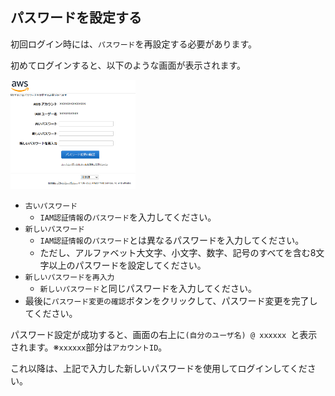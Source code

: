 ## パスワードを設定する

初回ログイン時には、`パスワード`を再設定する必要があります。

初めてログインすると、以下のような画面が表示されます。

<img width="200" src="img/aws-password-change.png"/>

* `古いパスワード`
    * `IAM認証情報`の`パスワード`を入力してください。
* `新しいパスワード`
    * `IAM認証情報`の`パスワード`とは異なるパスワードを入力してください。
    * ただし、アルファベット大文字、小文字、数字、記号のすべてを含む8文字以上のパスワードを設定してください。
* `新しいパスワードを再入力`
    * `新しいパスワード`と同じパスワードを入力してください。
* 最後に`パスワード変更の確認`ボタンをクリックして、パスワード変更を完了してください。

パスワード設定が成功すると、画面の右上に`(自分のユーザ名) @ xxxxxx `と表示されます。※`xxxxxx`部分は`アカウントID`。

これ以降は、上記で入力した新しいパスワードを使用してログインしてください。
